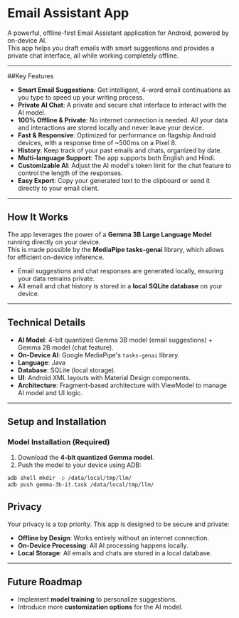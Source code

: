 # Email Assistant App  

A powerful, offline-first Email Assistant application for Android, powered by on-device AI.  
This app helps you draft emails with smart suggestions and provides a private chat interface, all while working completely offline.  

---

##Key Features  

- **Smart Email Suggestions**: Get intelligent, 4-word email continuations as you type to speed up your writing process.  
- **Private AI Chat**: A private and secure chat interface to interact with the AI model.  
- **100% Offline & Private**: No internet connection is needed. All your data and interactions are stored locally and never leave your device.  
- **Fast & Responsive**: Optimized for performance on flagship Android devices, with a response time of ~500ms on a Pixel 8.  
- **History**: Keep track of your past emails and chats, organized by date.  
- **Multi-language Support**: The app supports both English and Hindi.  
- **Customizable AI**: Adjust the AI model's token limit for the chat feature to control the length of the responses.  
- **Easy Export**: Copy your generated text to the clipboard or send it directly to your email client.  

---

## How It Works  

The app leverages the power of a **Gemma 3B Large Language Model** running directly on your device.  
This is made possible by the **MediaPipe tasks-genai** library, which allows for efficient on-device inference.  

- Email suggestions and chat responses are generated locally, ensuring your data remains private.  
- All email and chat history is stored in a **local SQLite database** on your device.  

---

##  Technical Details  

- **AI Model**: 4-bit quantized Gemma 3B model (email suggestions) + Gemma 2B model (chat feature).  
- **On-Device AI**: Google MediaPipe's `tasks-genai` library.  
- **Language**: Java  
- **Database**: SQLite (local storage).  
- **UI**: Android XML layouts with Material Design components.  
- **Architecture**: Fragment-based architecture with ViewModel to manage AI model and UI logic.  

---

##  Setup and Installation  

### Model Installation (Required)  

1. Download the **4-bit quantized Gemma model**.  
2. Push the model to your device using ADB:  

```bash
adb shell mkdir -p /data/local/tmp/llm/
adb push gemma-3b-it.task /data/local/tmp/llm/
```
## Privacy  

Your privacy is a top priority. This app is designed to be secure and private:  

- **Offline by Design**: Works entirely without an internet connection.  
- **On-Device Processing**: All AI processing happens locally.  
- **Local Storage**: All emails and chats are stored in a local database.  

---

## Future Roadmap  

- Implement **model training** to personalize suggestions.  
- Introduce more **customization options** for the AI model.  
